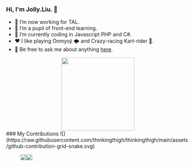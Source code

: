 ### Hi, I'm Jolly.Liu. 👋

- 🔭 I’m now working for TAL.
- 🌱 I’m a pupil of front-end learning. 
- 🤔 I’m currently coding in Javascript PHP and C#.
- ❤️ I like playing Onmyoji 🌩 and Crazy-racing Kart-rider 🚗.
- 💬 Be free to ask me about anything [here](https://github.com/ThinkingThigh/ThinkingThigh/issues).
<div align="center"><img height="200" src="https://pic2.zhimg.com/v2-28020003d4a493c78d8202ba6c35f179_b.webp"></div>
### My Contributions
![](https://raw.githubusercontent.com/thinkingthigh/thinkingthigh/main/assets/github-contribution-grid-snake.svg)
<figure><img src="https://github-readme-stats.vercel.app/api?username=ThinkingThigh&show_icons=true&hide_border=true"><img src="https://github-readme-stats.vercel.app/api/top-langs/?username=ThinkingThigh&hide_border=true"></figure>
